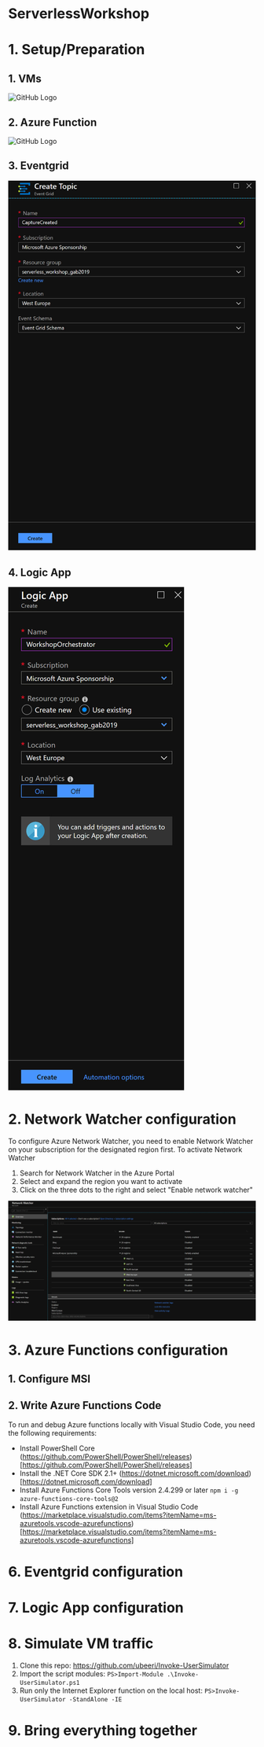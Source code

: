 # ServerlessWorkshop

# 1. Setup/Preparation
## 1. VMs
![GitHub Logo](/images/logo.png)
## 2. Azure Function
![GitHub Logo](/images/logo.png)
## 3. Eventgrid
![GitHub Logo](/images/ServerlessWorkshop-0001.jpg)
## 4. Logic App
![Log Analytics parameters](/images/ServerlessWorkshop-0000.jpg)
# 2. Network Watcher configuration

To configure Azure Network Watcher, you need to enable Network Watcher on your subscription for the designated region first.
To activate Network Watcher
1. Search for Network Watcher in the Azure Portal
2. Select and expand the region you want to activate
3. Click on the three dots to the right and select "Enable network watcher"

![Network Watcher](/images/ServerlessWorkshop-0002.jpg) 

# 3. Azure Functions configuration
## 1. Configure MSI
## 2. Write Azure Functions Code

To run and debug Azure functions locally with Visual Studio Code, you need the following requirements:
- Install PowerShell Core (https://github.com/PowerShell/PowerShell/releases)[https://github.com/PowerShell/PowerShell/releases]
- Install the .NET Core SDK 2.1+ (https://dotnet.microsoft.com/download)[https://dotnet.microsoft.com/download]
- Install Azure Functions Core Tools version 2.4.299 or later `npm i -g azure-functions-core-tools@2`
- Install Azure Functions extension in Visual Studio Code (https://marketplace.visualstudio.com/items?itemName=ms-azuretools.vscode-azurefunctions)[https://marketplace.visualstudio.com/items?itemName=ms-azuretools.vscode-azurefunctions]

# 6. Eventgrid configuration
# 7. Logic App configuration
# 8. Simulate VM traffic
1. Clone this repo: https://github.com/ubeeri/Invoke-UserSimulator
2. Import the script modules:
`PS>Import-Module .\Invoke-UserSimulator.ps1`
3. Run only the Internet Explorer function on the local host:
`PS>Invoke-UserSimulator -StandAlone -IE`
# 9. Bring everything together
